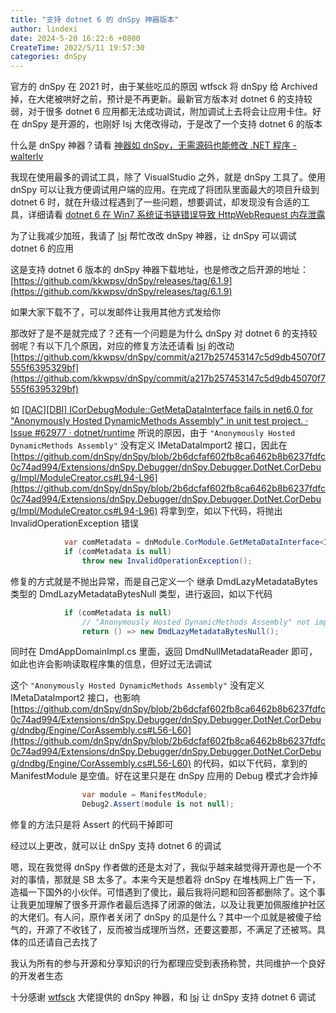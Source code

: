 ```yaml
---
title: "支持 dotnet 6 的 dnSpy 神器版本"
author: lindexi
date: 2024-5-20 16:22:6 +0800
CreateTime: 2022/5/11 19:57:30
categories: dnSpy
---
```


官方的 dnSpy 在 2021 时，由于某些吃瓜的原因 wtfsck 将 dnSpy 给 Archived 掉，在大佬被哄好之前，预计是不再更新。最新官方版本对 dotnet 6 的支持较弱，对于很多 dotnet 6 应用都无法成功调试，附加调试上去将会让应用卡住。好在 dnSpy 是开源的，也刚好 lsj 大佬改得动，于是改了一个支持 dotnet 6 的版本

<!--more-->


<!-- CreateTime:2022/5/11 19:57:30 -->

<!-- 标签：dnSpy -->
<!-- 发布 -->


什么是 dnSpy 神器？请看 [神器如 dnSpy，无需源码也能修改 .NET 程序 - walterlv](https://blog.walterlv.com/post/edit-and-recompile-assembly-using-dnspy.html )

我现在使用最多的调试工具，除了 VisualStudio 之外，就是 dnSpy 工具了。使用 dnSpy 可以让我方便调试用户端的应用。在完成了将团队里面最大的项目升级到 dotnet 6 时，就在升级过程遇到了一些问题，想要调试，却发现没有合适的工具，详细请看 [dotnet 6 在 Win7 系统证书链错误导致 HttpWebRequest 内存泄露](https://blog.lindexi.com/post/dotnet-6-%E5%9C%A8-Win7-%E7%B3%BB%E7%BB%9F%E8%AF%81%E4%B9%A6%E9%93%BE%E9%94%99%E8%AF%AF%E5%AF%BC%E8%87%B4-HttpWebRequest-%E5%86%85%E5%AD%98%E6%B3%84%E9%9C%B2.html )

为了让我减少加班，我请了 [lsj](https://blog.sdlsj.net) 帮忙改改 dnSpy 神器，让 dnSpy 可以调试 dotnet 6 的应用

这是支持 dotnet 6 版本的 dnSpy 神器下载地址，也是修改之后开源的地址： [https://github.com/kkwpsv/dnSpy/releases/tag/6.1.9](https://github.com/kkwpsv/dnSpy/releases/tag/6.1.9)

如果大家下载不了，可以发邮件让我用其他方式发给你

那改好了是不是就完成了？还有一个问题是为什么 dnSpy 对 dotnet 6 的支持较弱呢？有以下几个原因，对应的修复方法还请看 [lsj](https://blog.sdlsj.net) 的改动 [https://github.com/kkwpsv/dnSpy/commit/a217b257453147c5d9db45070f7555f6395329bf](https://github.com/kkwpsv/dnSpy/commit/a217b257453147c5d9db45070f7555f6395329bf)

如 [[DAC][DBI] ICorDebugModule::GetMetaDataInterface fails in net6.0 for "Anonymously Hosted DynamicMethods Assembly" in unit test project. · Issue #62977 · dotnet/runtime](https://github.com/dotnet/runtime/issues/62977 ) 所说的原因，由于 `"Anonymously Hosted DynamicMethods Assembly"` 没有定义 IMetaDataImport2 接口，因此在 [https://github.com/dnSpy/dnSpy/blob/2b6dcfaf602fb8ca6462b8b6237fdfc0c74ad994/Extensions/dnSpy.Debugger/dnSpy.Debugger.DotNet.CorDebug/Impl/ModuleCreator.cs#L94-L96](https://github.com/dnSpy/dnSpy/blob/2b6dcfaf602fb8ca6462b8b6237fdfc0c74ad994/Extensions/dnSpy.Debugger/dnSpy.Debugger.DotNet.CorDebug/Impl/ModuleCreator.cs#L94-L96) 将拿到空，如以下代码，将抛出 InvalidOperationException 错误

```csharp
            var comMetadata = dnModule.CorModule.GetMetaDataInterface<IMetaDataImport2>();
            if (comMetadata is null)
                throw new InvalidOperationException();
```

修复的方式就是不抛出异常，而是自己定义一个 继承 DmdLazyMetadataBytes 类型的 DmdLazyMetadataBytesNull 类型，进行返回，如以下代码

```csharp
            if (comMetadata is null)
                // "Anonymously Hosted DynamicMethods Assembly" not implement IMetaDataImport2, we just return DmdLazyMetadataBytesNull
                return () => new DmdLazyMetadataBytesNull();
```

同时在 DmdAppDomainImpl.cs 里面，返回 DmdNullMetadataReader 即可，如此也许会影响读取程序集的信息，但好过无法调试

这个 `"Anonymously Hosted DynamicMethods Assembly"` 没有定义 IMetaDataImport2 接口，也影响 [https://github.com/dnSpy/dnSpy/blob/2b6dcfaf602fb8ca6462b8b6237fdfc0c74ad994/Extensions/dnSpy.Debugger/dnSpy.Debugger.DotNet.CorDebug/dndbg/Engine/CorAssembly.cs#L56-L60](https://github.com/dnSpy/dnSpy/blob/2b6dcfaf602fb8ca6462b8b6237fdfc0c74ad994/Extensions/dnSpy.Debugger/dnSpy.Debugger.DotNet.CorDebug/dndbg/Engine/CorAssembly.cs#L56-L60) 的代码，如以下代码，拿到的 ManifestModule 是空值。好在这里只是在 dnSpy 应用的 Debug 模式才会炸掉

```csharp
                var module = ManifestModule;
                Debug2.Assert(module is not null);
```

修复的方法只是将 Assert 的代码干掉即可

经过以上更改，就可以让 dnSpy 支持 dotnet 6 的调试

嗯，现在我觉得 dnSpy 作者做的还是太对了，我似乎越来越觉得开源也是一个不对的事情，那就是 SB 太多了。本来今天是想着将 dnSpy 在堆栈网上广告一下，造福一下国外的小伙伴。可惜遇到了傻比，最后我将问题和回答都删除了。这个事让我更加理解了很多开源作者最后选择了闭源的做法，以及让我更加佩服维护社区的大佬们。有人问，原作者关闭了 dnSpy 的瓜是什么？其中一个瓜就是被傻子给气的，开源了不收钱了，反而被当成理所当然，还要这要那，不满足了还被骂。具体的瓜还请自己去找了

我认为所有的参与开源和分享知识的行为都理应受到表扬称赞，共同维护一个良好的开发者生态

十分感谢 [wtfsck](https://github.com/wtfsck) 大佬提供的 dnSpy 神器，和 [lsj](https://blog.sdlsj.net) 让 dnSpy 支持 dotnet 6 调试


